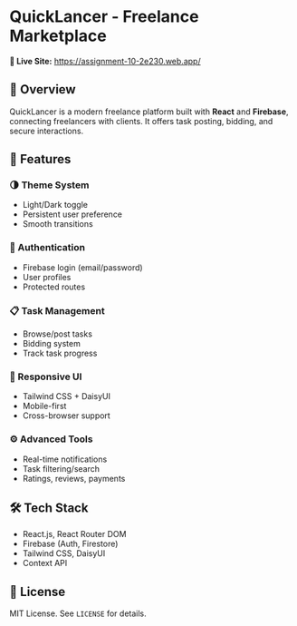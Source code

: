 # QuickLancer - Freelance Marketplace

**🔗 Live Site:** https://assignment-10-2e230.web.app/

## 📝 Overview

QuickLancer is a modern freelance platform built with **React** and **Firebase**, connecting freelancers with clients. It offers task posting, bidding, and secure interactions.

## 🚀 Features

### 🌗 Theme System

* Light/Dark toggle
* Persistent user preference
* Smooth transitions

### 🔐 Authentication

* Firebase login (email/password)
* User profiles
* Protected routes

### 📋 Task Management

* Browse/post tasks
* Bidding system
* Track task progress

### 📱 Responsive UI

* Tailwind CSS + DaisyUI
* Mobile-first
* Cross-browser support

### ⚙️ Advanced Tools

* Real-time notifications
* Task filtering/search
* Ratings, reviews, payments

## 🛠 Tech Stack

* React.js, React Router DOM
* Firebase (Auth, Firestore)
* Tailwind CSS, DaisyUI
* Context API

## 📄 License

MIT License. See `LICENSE` for details.
